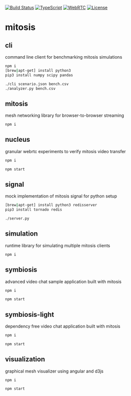 [![Build Status](https://travis-ci.org/auxdotapp/mitosis.svg?branch=master)](https://travis-ci.org/auxdotapp/mitosis)
[![TypeScript](https://img.shields.io/badge/lang-TypeScript-blue.svg)](https://www.typescriptlang.org)
[![WebRTC](https://img.shields.io/badge/tech-WebRTC-ff69b4.svg)](https://www.typescriptlang.org)
[![License](https://img.shields.io/github/license/auxdotapp/mitosis.svg)](https://github.com/auxdotapp/mitosis/blob/master/LICENSE)

# mitosis

## cli
command line client for benchmarking mitosis simulations
```bash
npm i
[brew|apt-get] install python3
pip3 install numpy scipy pandas

./cli scenario.json bench.csv
./analyzer.py bench.csv
```

## mitosis
mesh networking library for browser-to-browser streaming
```bash
npm i
```

## nucleus
granular webrtc experiments to verify mitosis video transfer
```bash
npm i

npm start
```

## signal
mock implementation of mitosis signal for python setup
```bash
[brew|apt-get] install python3 redisserver
pip3 install tornado redis

./server.py
```

## simulation
runtime library for simulating multiple mitosis clients
```bash
npm i
```

## symbiosis
advanced video chat sample application built with mitosis
```bash
npm i

npm start
```

## symbiosis-light
dependency free video chat application built with mitosis
```bash
npm i

npm start
```

## visualization
graphical mesh visualizer using angular and d3js
```
npm i

npm start
```
